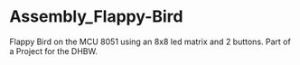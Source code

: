 # Assembly_Flappy-Bird
Flappy Bird on the MCU 8051 using an 8x8 led matrix and 2 buttons. Part of a Project for the DHBW.
